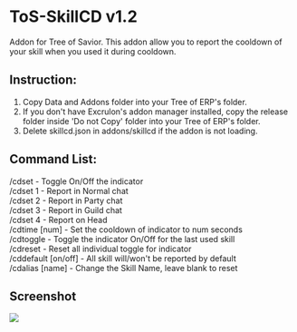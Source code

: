 # ToS-SkillCD v1.2
Addon for Tree of Savior. 
This addon allow you to report the cooldown of your skill when you used it during cooldown.

## Instruction:  
1. Copy Data and Addons folder into your Tree of ERP's folder.
2. If you don't have Excrulon's addon manager installed, copy the release folder inside 'Do not Copy' folder into your Tree of ERP's folder.
3. Delete skillcd.json in addons/skillcd if the addon is not loading.

## Command List:  
/cdset - Toggle On/Off the indicator  
/cdset 1 - Report in Normal chat  
/cdset 2 - Report in Party chat  
/cdset 3 - Report in Guild chat  
/cdset 4 - Report on Head  
/cdtime [num] - Set the cooldown of indicator to num seconds  
/cdtoggle - Toggle the indicator On/Off for the last used skill  
/cdreset - Reset all individual toggle for indicator  
/cddefault [on/off] - All skill will/won't be reported by default  
/cdalias [name] - Change the Skill Name, leave blank to reset  

## Screenshot
![](http://i.imgur.com/Chf1LwB.jpg)